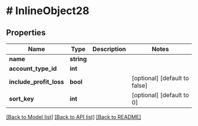 # # InlineObject28

## Properties

Name | Type | Description | Notes
------------ | ------------- | ------------- | -------------
**name** | **string** |  |
**account_type_id** | **int** |  |
**include_profit_loss** | **bool** |  | [optional] [default to false]
**sort_key** | **int** |  | [optional] [default to 0]

[[Back to Model list]](../../README.md#models) [[Back to API list]](../../README.md#endpoints) [[Back to README]](../../README.md)
